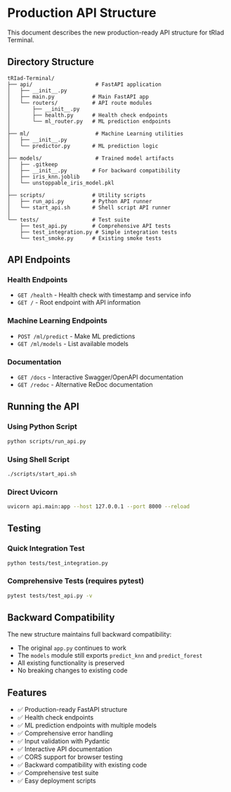 # Production API Structure

This document describes the new production-ready API structure for tRIad Terminal.

## Directory Structure

```
tRIad-Terminal/
├── api/                    # FastAPI application
│   ├── __init__.py
│   ├── main.py            # Main FastAPI app
│   └── routers/           # API route modules
│       ├── __init__.py
│       ├── health.py      # Health check endpoints
│       └── ml_router.py   # ML prediction endpoints
│
├── ml/                     # Machine Learning utilities
│   ├── __init__.py
│   └── predictor.py       # ML prediction logic
│
├── models/                 # Trained model artifacts
│   ├── .gitkeep
│   ├── __init__.py        # For backward compatibility
│   ├── iris_knn.joblib
│   └── unstoppable_iris_model.pkl
│
├── scripts/               # Utility scripts
│   ├── run_api.py         # Python API runner
│   └── start_api.sh       # Shell script API runner
│
└── tests/                 # Test suite
    ├── test_api.py        # Comprehensive API tests
    ├── test_integration.py # Simple integration tests
    └── test_smoke.py      # Existing smoke tests
```

## API Endpoints

### Health Endpoints
- `GET /health` - Health check with timestamp and service info
- `GET /` - Root endpoint with API information

### Machine Learning Endpoints
- `POST /ml/predict` - Make ML predictions
- `GET /ml/models` - List available models

### Documentation
- `GET /docs` - Interactive Swagger/OpenAPI documentation
- `GET /redoc` - Alternative ReDoc documentation

## Running the API

### Using Python Script
```bash
python scripts/run_api.py
```

### Using Shell Script
```bash
./scripts/start_api.sh
```

### Direct Uvicorn
```bash
uvicorn api.main:app --host 127.0.0.1 --port 8000 --reload
```

## Testing

### Quick Integration Test
```bash
python tests/test_integration.py
```

### Comprehensive Tests (requires pytest)
```bash
pytest tests/test_api.py -v
```

## Backward Compatibility

The new structure maintains full backward compatibility:

- The original `app.py` continues to work
- The `models` module still exports `predict_knn` and `predict_forest`
- All existing functionality is preserved
- No breaking changes to existing code

## Features

- ✅ Production-ready FastAPI structure
- ✅ Health check endpoints
- ✅ ML prediction endpoints with multiple models
- ✅ Comprehensive error handling
- ✅ Input validation with Pydantic
- ✅ Interactive API documentation
- ✅ CORS support for browser testing
- ✅ Backward compatibility with existing code
- ✅ Comprehensive test suite
- ✅ Easy deployment scripts